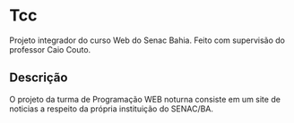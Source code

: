 # Tcc
Projeto integrador do curso Web do Senac Bahia. Feito com supervisão do professor Caio Couto.

## Descrição
O projeto da turma de Programação WEB noturna consiste em um site de noticias a respeito da própria instituição do SENAC/BA.

